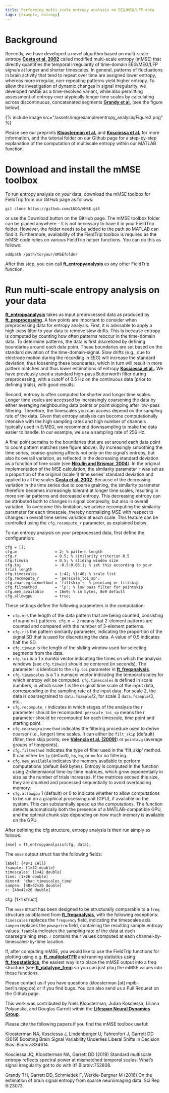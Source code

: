 ```yaml
---
title: Performing multi-scale entropy analysis on EEG/MEG/LFP data 
tags: [example, entropy]
---
```


# Background

Recently, we have developed a novel algorithm based on multi-scale entropy **[Costa et al. 2002](https://doi.org/10.1103/PhysRevLett.89.068102)** called modified multi-scale entropy (mMSE) that directly quantifies the temporal irregularity of time-domain EEG/MEG/LFP signals at longer and shorter timescales. In general, patterns of fluctuations in brain activity that tend to repeat over time are assigned lower entropy, whereas more irregular, non-repeating patterns yield higher entropy. To allow the investigation of dynamic changes in signal irregularity, we developed mMSE as a time-resolved variant, while also permitting assessment of entropy over atypically longer time scales by calculating across discontinuous, concatenated segments **[Grandy et al.](https://doi.org/10.1038/srep23073)** (see the figure below). 

{% include image src="/assets/img/example/entropy_analysis/Figure2.png" %}
 
Please see our preprints **[Kloosterman et al.](https://doi.org/10.1101/834614)** and **[Kosciessa et al.](https://doi.org/10.1101/752808)** for more information, and the tutorial folder on our Github page for a step-by-step explanation of the computation of multiscale entropy within our MATLAB function.

# Download and install the mMSE toolbox

To run entropy analysis on your data, download the mMSE toolbox for FieldTrip from our GitHub page as follows:
	
	git clone https://github.com/LNDG/mMSE.git

or use the Download button on the GitHub page. The mMSE toolbox folder can be placed anywhere – it is not necessary to have it in your FieldTrip folder. However, the folder needs to be added to the path so MATLAB can find it. Furthermore, availability of the FieldTrip toolbox is required as the mMSE code relies on various FieldTrip helper functions. You can do this as follows:

	addpath /path/to/your/mMSEfolder

After this step, you can call **[ft_entropyanalysis](https://github.com/LNDG/mMSE/blob/master/ft_entropyanalysis.m)** as any other FieldTrip function.

# Run multi-scale entropy analysis on your data

**[ft_entropyanalysis](https://github.com/LNDG/mMSE/blob/master/ft_entropyanalysis.m)** takes as input preprocessed data as produced by **[ft_preprocessing](/reference/ft_preprocessing)**. A few points are important to consider when preprocessing data for entropy analysis. First, it is advisable to apply a high-pass filter to your data to remove slow drifts. This is because entropy is computed by counting how often patterns reoccur in the time-domain data. To determine patterns, the data is first discretized by defining boundaries around each data point. These boundaries are set based on the standard deviation of the time-domain-signal. Slow drifts (e.g., due to electrode motion during the recording in EEG) will increase the standard deviation, thus loosening these boundaries, which in turn will result in more pattern matches and thus lower estimations of entropy **[Kosciessa et al.](https://doi.org/10.1101/752808)**. We have previously used a standard high-pass Butterworth filter during preprocessing, with a cutoff of 0.5 Hz on the continuous data (prior to defining trials), with good results. 

Second, entropy is often computed for shorter and longer time scales. Longer time scales are accessed by increasingly coarsening the data by either averaging neighbouring data points or point skipping after low-pass filtering. Therefore, the timescales you can access depend on the sampling rate of the data. Given that entropy analysis can become computationally  intensive with the high sampling rates and high number of channels typically used in E/MEG, we recommend downsampling to make the data easier to handle. In our example, we use a sampling rate of 256 Hz.

A final point pertains to the boundaries that are set around each data point to count pattern matches (see figure above). By increasingly smoothing the time series, coarse-graining affects not only on the signal’s entropy, but also its overall variation, as reflected in the decreasing standard deviation as a function of time scale (see **[Nikulin and Brismar, 2004](https://doi.org/10.1103/PhysRevLett.92.089803)**). In the original implementation of the MSE calculation, the similarity parameter `r` was set as a proportion of the original (scale 1) time series’ standard deviation and applied to all the scales **[Costa et al. 2002](https://doi.org/10.1103/PhysRevLett.89.068102)**. Because of the decreasing variation in the time series due to coarse graining, the similarity parameter therefore becomes increasingly tolerant at longer time scales, resulting in more similar patterns and decreased entropy. This decreasing entropy can be attributed both to changes in signal complexity, but also in overall variation. To overcome this limitation, we advise recomputing the similarity parameter for each timescale, thereby normalizing MSE with respect to changes in overall time series variation at each scale. This feature can be controlled using the `cfg.recompute_r` parameter, as explained below.

To run entropy analysis on your preprocessed data, first define the configuration:

	cfg = [];
	cfg.m                 = 2; % pattern length
	cfg.r                 = 0.5; % similarity criterion 0.5
	cfg.timwin            = 0.5; % sliding window size
	cfg.toi               = -0.5:0.05:1; % set this according to your trial length
	cfg.timescales        = 1:42; %1:40; % scale list
	cfg.recompute_r       = 'perscale_toi_sp';  
	cfg.coarsegrainmethod = 'filtskip';  % pointavg or filtskip
	cfg.filtmethod        = 'lp'; % low pass filter for pointskip 
	cfg.mem_available     = 16e9; % in bytes, 8e9 default
	cfg.allowgpu          = true;

These settings define the following parameters in the computation: 
- `cfg.m` is the length of the data pattern that are being counted, consisting of `m` and `m+1` patterns. `cfg.m = 2` means that 2-element patterns are counted and compared with the number of 3-element patterns.
- `cfg.r` is the pattern similarity parameter, indicating the proportion of the signal SD that is used for discretizing the data. A value of 0.5 indicates half the SD.
- `cfg.timwin` is the length of the sliding window used for selecting segments from the data.
- `cfg.toi` is a 1 x numtoi vector indicating the times on which the analysis windows (see `cfg.timwin`) should be centered (in seconds). The parameter is identical to the `cfg.toi` parameter in **[ft_freqanalysis](/reference/ft_freqanalysis)**.
- `cfg.timescales` is a 1 x numscoi vector indicating the temporal scales for which entropy will be computed. `cfg.timescales` is defined in scale numbers, in which scale 1 is the original time scale of the input data, corresponding to the sampling rate of the input data. For scale 2, the data is coarsegrained to `data.fsample`/2, for scale 3 `data.fsample`/3, etc..
- `cfg.recompute_r` indicates in which stages of the analysis the r parameter should be recomputed. `perscale_toi_sp` means the r parameter should be recomputed for each timescale, time point and starting point. 
- `cfg.coarsegrainmethod` indicates the filtering procedure used to derive coarser (i.e., longer) time scales. It can either be `filt_skip` (default) (filter, then skip points; see **[Valencia et al. (2009)](https://doi.org/10.1109/tbme.2009.2021986)**) or `pointavg` (average groups of timepoints). 
- `cfg.filtmethod` indicates the type of filter used in the 'filt_skip' method. It can either be `lp` (default), `hp`, `bp`, or `no` for no filtering.  
- `cfg.mem_available` indicates the memory available to perform computations (default 8e9 bytes). Entropy is computed in the function using 2-dimensional time-by-time matrices, which grow exponentially in size as the number of trials increases. If the matrices exceed this size, they are chunked and processed sequentially to avoid overloading memory.
- `cfg.allowgpu` 1 (default) or 0 to indicate whether to allow computations to be run on a graphical processing unit (GPU), if available on the system. This can substantially speed up the computations. The function detects automatically both the presence of a MATLAB-compatible GPU, and the optimal chunk size depending on how much memory is available on the GPU. 

After defining the cfg structure, entropy analysis is then run simply as follows:

	[mse] = ft_entropyanalysis(cfg, data);

The `mmse` output struct has the following fields:

	label: {48×1 cell}
	fsample: [1×42 double]
	timescales: [1×42 double]
	time: [1×26 double]
	dimord: 'chan_timescales_time'
	sampen: [48×42×26 double]
	r: [48×42×26 double]  
cfg: [1×1 struct]

The `mmse` struct has been designed to be structurally comparable to a `freq` structure as obtained from **[ft_freqanalysis](/reference/ft_freqanalysis)**, with the following exceptions: `timescales` replaces the `frequency` field, indicating the timescales axis. `sampen` replaces the `powspctrm` field, containing the resulting sample entropy values. `fsample` indicates the sampling rate of the data at each coarsegraining step. `r` contains the r values computed at each channel-by-timescales-by-time location.

If, after computing mMSE, you would like to use the FieldTrip functions for plotting using e.g. **[ft_multiplotTFR](/reference/ft_multiplotTFR)** and running statistics using **[ft_freqstatistics](/reference/ft_freqstatistics)**, the easiest way is to place the mMSE output into a freq structure (see **[ft_datatype_freq](/reference/ft_datatype_freq)**) so you can just plug the mMSE values into these functions.

Please contact us if you have questions (kloosterman [at] mpib-berlin.mpg.de) or if you find bugs. You can also send us a Pull Request on the Github page.

This work was contributed by Niels Kloosterman, Julian Kosciessa, Liliana Polyanska, and Douglas Garrett within the **[Lifespan Neural Dynamics Group]( https://github.com/LNDG)**.

Please cite the following papers if you find the mMSE toolbox useful:

Kloosterman NA, Kosciessa J, Lindenberger U, Fahrenfort J, Garrett DD (2019) Boosting Brain Signal Variability Underlies Liberal Shifts in Decision Bias. Biorxiv:834614. 

Kosciessa JQ, Kloosterman NA, Garrett DD (2019) Standard multiscale entropy reflects spectral power at mismatched temporal scales: What’s signal irregularity got to do with it? Biorxiv:752808. 

Grandy TH, Garrett DD, Schmiedek F, Werkle-Bergner M (2016) On the estimation of brain signal entropy from sparse neuroimaging data. Sci Rep 6:23073. 
